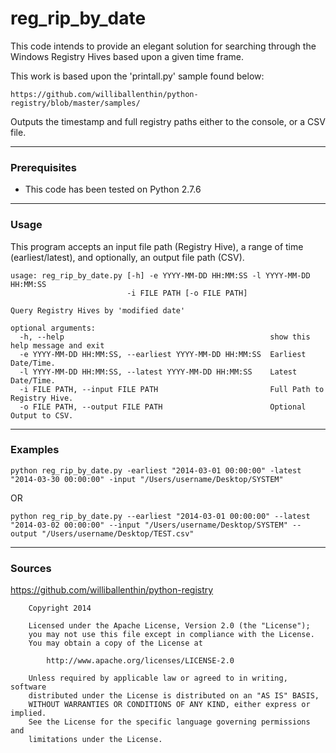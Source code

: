 reg_rip_by_date
============

This code intends to provide an elegant solution for searching through the
Windows Registry Hives based upon a given time frame.

This work is based upon the 'printall.py' sample found below:

    https://github.com/williballenthin/python-registry/blob/master/samples/

Outputs the timestamp and full registry paths either to the console, or
a CSV file.

-----

### Prerequisites

* This code has been tested on Python 2.7.6

-----

### Usage

This program accepts an input file path (Registry Hive), a range of time (earliest/latest),
and optionally, an output file path (CSV).

```
usage: reg_rip_by_date.py [-h] -e YYYY-MM-DD HH:MM:SS -l YYYY-MM-DD HH:MM:SS
                          -i FILE PATH [-o FILE PATH]

Query Registry Hives by 'modified date'

optional arguments:
  -h, --help                                              show this help message and exit
  -e YYYY-MM-DD HH:MM:SS, --earliest YYYY-MM-DD HH:MM:SS  Earliest Date/Time.
  -l YYYY-MM-DD HH:MM:SS, --latest YYYY-MM-DD HH:MM:SS    Latest Date/Time.
  -i FILE PATH, --input FILE PATH                         Full Path to Registry Hive.
  -o FILE PATH, --output FILE PATH                        Optional Output to CSV.
```

-----

### Examples

 ```
python reg_rip_by_date.py -earliest "2014-03-01 00:00:00" -latest "2014-03-30 00:00:00" -input "/Users/username/Desktop/SYSTEM"
 ```

 OR

 ```
python reg_rip_by_date.py --earliest "2014-03-01 00:00:00" --latest "2014-03-02 00:00:00" --input "/Users/username/Desktop/SYSTEM" --output "/Users/username/Desktop/TEST.csv"
 ```

-----


### Sources

https://github.com/williballenthin/python-registry

```
    Copyright 2014

    Licensed under the Apache License, Version 2.0 (the "License");
    you may not use this file except in compliance with the License.
    You may obtain a copy of the License at

        http://www.apache.org/licenses/LICENSE-2.0

    Unless required by applicable law or agreed to in writing, software
    distributed under the License is distributed on an "AS IS" BASIS,
    WITHOUT WARRANTIES OR CONDITIONS OF ANY KIND, either express or implied.
    See the License for the specific language governing permissions and
    limitations under the License.
```
